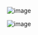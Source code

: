 ![image](https://user-images.githubusercontent.com/41470575/210207834-535563e5-6efc-46c3-95ea-0c0fcdea0fe8.png)

![image](https://user-images.githubusercontent.com/41470575/210207888-deac2f2e-94b5-4b63-9155-f7837435a745.png)
